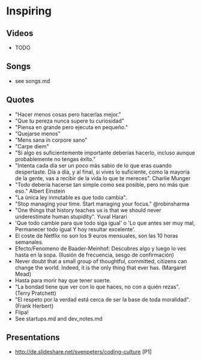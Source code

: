 Inspiring
=========



Videos
------
 * TODO

Songs
-----
 * see songs.md

Quotes
-------
 * "Hacer menos cosas pero hacerlas mejor."
 * "Que tu pereza nunca supere tu curiosidad"
 * "Piensa en grande pero ejecuta en pequeño."
 * "Quejarse menos"
 * "Mens sana in corpore sano"
 * "Carpe diem"
 * "Si algo es suficientemente importante deberías hacerlo, incluso aunque probablemente no tengas éxito."
 * "Intenta cada día ser un poco más sabio de lo que eras cuando despertaste. Día a día, y al final, si vives lo suficiente, como la mayoría de la gente, vas a recibir de la vida lo que te mereces". Charlie Munger
 * "Todo debería hacerse tan simple como sea posible, pero no más que eso." Albert Einstein
 * "La única ley inmutable es que todo cambia".
 * "Stop managing your time. Start managing your focus." @robinsharma
 * "One things that history teaches us is that we should never underestimate human stupidity". Yuval Harari
 * 'Que todo cambie para que todo siga igual' o 'Lo que antes ser muy mal, Permanecer todo igual Y hoy resultar excelente'.
 * El coste de Netflix no son los 9 euros mensuales, son las 10 horas semanales.
 * Efecto/Fenomeno de Baader-Meinhof: Descubres algo y luego lo ves hasta en la sopa. (Ilusión de frecuencia, sesgo de confirmación)
 * Never doubt that a small group of thoughtful, committed, citizens can change the world. Indeed, it is the only thing that ever has. (Margaret Mead) 
 * Hasta para morir hay que tener suerte.
 * "La bondad tiene que ver con lo que haces, no con a quién rezas". (Terry Pratchett)
 * "El respeto por la verdad está cerca de ser la base de toda moralidad". (Frank Herbert)
 * Flipa!
 * See startups.md and dev_notes.md

Presentations
-------------

* http://de.slideshare.net/svenpeters/coding-culture [P1]
